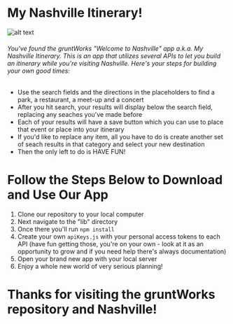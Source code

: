 # My Nashville Itinerary!

![alt text](https://github.com/nss-day-cohort-32/gruntWorks/blob/master/NASHVILLE-01.png?raw=true)

###### You've found the gruntWorks "Welcome to Nashville" app a.k.a. My Nashville Itinerary. This is an app that utilizes several APIs to let you build an itinerary while you're visiting Nashville. Here's your steps for building your own good times:

  - Use the search fields and the directions in the placeholders to find a park, a restaurant, a meet-up and a concert
  - After you hit search, your results will display below the search field, replacing any seaches you've made before
  - Each of your results will have a save button which you can use to place that event or place into your itinerary
  - If you'd like to replace any item, all you have to do is create another set of seach results in that category and select your new destination
  - Then the only left to do is HAVE FUN!

# Follow the Steps Below to Download and Use Our App

  1. Clone our repository to your local computer
  2. Next navigate to the "lib" directory
  3. Once there you'll run ``` npm install ```
  4. Create your own ``` apiKeys.js ``` with your personal access tokens to each API (have fun getting those, you're on your own - look at it as an opportunity to grow and if you need help there's always documentation)
  4. Open your brand new app with your local server
  5. Enjoy a whole new world of very serious planning!

# Thanks for visiting the gruntWorks repository and Nashville!
